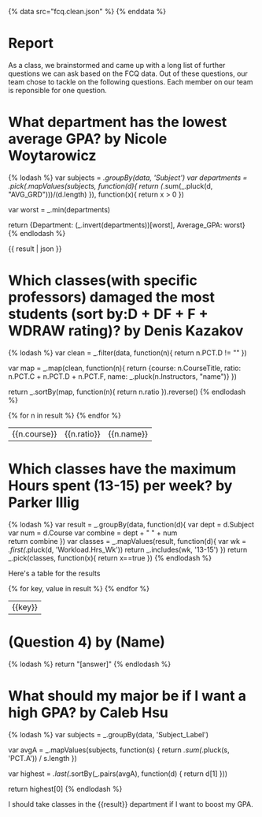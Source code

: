 {% data src="fcq.clean.json" %}
{% enddata %}

# Report

As a class, we brainstormed and came up with a long list of further questions we
can ask based on the FCQ data. Out of these questions, our team chose to tackle on
the following questions. Each member on our team is reponsible for one question.

# What department has the lowest average GPA? by Nicole Woytarowicz

{% lodash %}
var subjects = _.groupBy(data, 'Subject')
var departments = _.pick(_.mapValues(subjects, function(d){
    return (_.sum(_.pluck(d, "AVG_GRD")))/(d.length)
}), function(x){
    return x > 0
})

var worst = _.min(departments)

return {Department: (_.invert(departments))[worst], Average_GPA: worst}
{% endlodash %}

{{ result | json }}

# Which classes(with specific professors) damaged the most students (sort by:D + DF + F + WDRAW rating)? by Denis Kazakov

{% lodash %}
var clean = _.filter(data, function(n){
    return n.PCT.D != ""
})

var map = _.map(clean, function(n){
    return {course: n.CourseTitle, ratio: n.PCT.C + n.PCT.D + n.PCT.F, name: _.pluck(n.Instructors, "name")}
})

return _.sortBy(map, function(n){
    return n.ratio
}).reverse()
{% endlodash %}

<table>
{% for n in result %}
<tr>
<td>{{n.course}}</td>
<td>{{n.ratio}}</td>
<td>{{n.name}}</td>
</tr>
{% endfor %}
</table>

# Which classes have the maximum Hours spent (13-15) per week? by Parker Illig

{% lodash %}
var result = _.groupBy(data, function(d){
var dept = d.Subject
var num = d.Course
var combine = dept +  " " + num    
return combine
})
var classes = _.mapValues(result, function(d){
var wk = _.first(_.pluck(d, 'Workload.Hrs_Wk'))
return _.includes(wk, '13-15')
})
return _.pick(classes, function(x){
return x==true
})
{% endlodash %}

Here's a table for the results
<table>
{% for key, value in result %}
<tr>
<td>{{key}}</td>
</tr>
{% endfor %}
</table>


# (Question 4) by (Name)

{% lodash %}
return "[answer]"
{% endlodash %}

# What should my major be if I want a high GPA? by Caleb Hsu

{% lodash %}
var subjects = _.groupBy(data, 'Subject_Label')

var avgA = _.mapValues(subjects, function(s) {
return _.sum(_.pluck(s, 'PCT.A')) / s.length
})

var highest =  _.last(_.sortBy(_.pairs(avgA), function(d) {
return d[1]
}))

return highest[0]
{% endlodash %}

I should take classes in the {{result}} department if I want to boost my GPA.